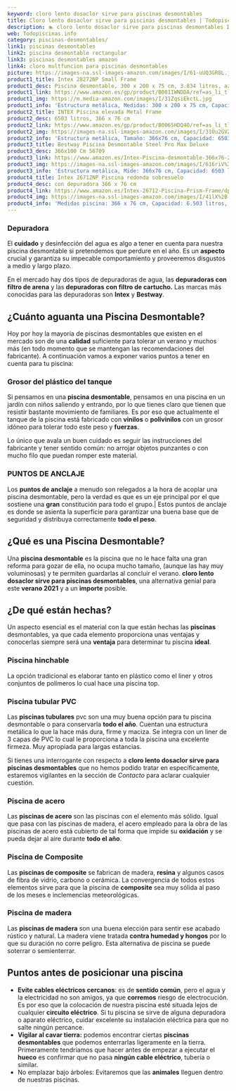 ```yaml
---
keyword: cloro lento dosaclor sirve para piscinas desmontables
title: Cloro lento dosaclor sirve para piscinas desmontables | Todopiscinas.info
description: 🏊 cloro lento dosaclor sirve para piscinas desmontables Ideales para este verano 2021. Aquí puedes comprar cloro lento dosaclor sirve para piscinas desmontables y comparar con otras similares. No dejes escapar cloro lento dosaclor sirve para piscinas desmontables a un precio realmente tentador.
web: Todopiscinas.info
category: piscinas-desmontables/
link1: piscinas desmontables
link2: piscina desmontable rectangular
link3: piscinas desmontables amazon
link4: cloro multfuncion para piscinas desmontables
picture: https://images-na.ssl-images-amazon.com/images/I/61-uUQ3GR8L.jpg
product1_title: Intex 28272NP Small Frame
product1_desc: Piscina desmontable, 300 x 200 x 75 cm, 3.834 litros, azul
product1_link: https://www.amazon.es/gp/product/B001IWNDDA/ref=as_li_tl?ie=UTF8&camp=3638&creative=24630&creativeASIN=B001IWNDDA&linkCode=as2&tag=todopiscinas0e-21&linkId=25b9d647487c889cb6ef56ed63f50ca1
product1_img: https://m.media-amazon.com/images/I/31ZqsiEkctL.jpg
product1_info: 'Estructura metálica, Medidas: 300 x 200 x 75 cm, Capacidad: 3.834 litros, Para 6 personas (+ 6 años), Fácil montaje, Forma rectangular'
product2_title: INTEX Piscina elevada Metal Frame
product2_desc: 6503 litros, 366 x 76 cm
product2_link: https://www.amazon.es/gp/product/B0065HDQ4O/ref=as_li_tl?ie=UTF8&camp=3638&creative=24630&creativeASIN=B0065HDQ4O&linkCode=as2&tag=todopiscinas0e-21&linkId=ed2430e3ba564d3527ee103df33ed7b3
product2_img: https://images-na.ssl-images-amazon.com/images/I/31Ou2GV2SAL.jpg
product2_info: 'Estructura metálica, Tamaño: 366x76 cm, Capacidad: 6503 litros, Forma circular, De 4 a 7 personas (+6 años)'
product3_title: Bestway Piscina Desmontable Steel Pro Max Deluxe
product3_desc: 366x100 Cm 56709
product3_link: https://www.amazon.es/Intex-Piscina-desmontable-366x76-28210NP/dp/B0065HDQ4O?__mk_es_ES=%C3%85M%C3%85%C5%BD%C3%95%C3%91&crid=25UQGV9HG2INI&dchild=1&keywords=piscinas+desmontables&qid=1615854176&sprefix=piscinas+dem%2Caps%2C201&sr=8-5&linkCode=ll1&tag=todopiscinas0e-21&linkId=34f200977c6cbaab1f3f4d9ac0e64755&language=es_ES&ref_=as_li_ss_tl
product3_img: https://images-na.ssl-images-amazon.com/images/I/616riV%2BiY3L.jpg
product3_info: 'Estructura metálica, Mide: 366x76 cm, Capacidad: 6503 litros, De 4 a 7 personas mayores de 6 años, Forma circular, Tecnología Super-Tough'
product4_title: Intex 26712NP Piscina redonda sobresuelo
product4_desc: con depuradora 366 x 76 cm
product4_link: https://www.amazon.es/Intex-26712-Piscina-Prism-Frame/dp/B07FB823GL?__mk_es_ES=%C3%85M%C3%85%C5%BD%C3%95%C3%91&dchild=1&keywords=piscinas+desmontables+con+depuradora&qid=1615936418&sr=8-5&linkCode=ll1&tag=todopiscinas0e-21&linkId=d98699de7830cd471766fa1daa36de34&language=es_ES&ref_=as_li_ss_tl
product4_img: https://images-na.ssl-images-amazon.com/images/I/41lX%2B-YpibL.jpg
product4_info: 'Medidas piscina: 366 x 76 cm, Capacidad: 6.503 litros, Incluye depuradora de cartucha A, Lona resistente triple capa'
---
```




### Depuradora

El **cuidado** y desinfección del agua es algo a tener en cuenta para nuestra piscina desmontable si pretendemos que perdure en el año. Es un **aspecto** crucial y garantiza su impecable comportamiento y proveeremos disgustos a medio y largo plazo.

En el mercado hay dos tipos de depuradoras de agua, las **depuradoras con filtro de arena** y  las **depuradoras** **con filtro de cartucho.** Las marcas más conocidas para las depuradoras son **Intex** y **Bestway**.


## ¿Cuánto aguanta una Piscina Desmontable?

Hoy por hoy la mayoría de piscinas desmontables que existen en el mercado son de una **calidad** suficiente para tolerar un verano y muchos más (en todo momento que se mantengan las recomendaciones del fabricante). A continuación vamos a exponer varios puntos a tener en cuenta para tu piscina:


### Grosor del plástico del tanque

Si pensamos en una **piscina desmontable**, pensamos en una piscina en un jardín con niños saliendo y entrando, por lo que tienes claro que tienen que resistir bastante movimiento de familiares. Es por eso que actualmente el tanque de la piscina está fabricado con **vinilos** o **polivinilos** con un grosor idóneo para tolerar todo este peso y **fuerzas**.

Lo único que avala un	 buen cuidado es seguir las instrucciones del fabricante y tener sentido común: no arrojar objetos punzantes o con mucho filo que puedan romper este material.


### PUNTOS DE ANCLAJE

Los **puntos de anclaje** a menudo son relegados a la hora de acoplar una piscina desmontable, pero la verdad es que es un eje principal por el que sostiene una **gran** constitución para todo el grupo.| Estos puntos de anclaje es donde se asienta la superficie para garantizar una buena base que de seguridad y distribuya correctamente **todo el peso**.

<stats-list :link1=link1 :link2=link2 :link3=link3 :link4=link4 :category=category></stats-list>
## ¿Qué es una Piscina Desmontable?

Una **piscina desmontable** es la piscina que no le hace falta una gran reforma para gozar de ella, no ocupa mucho tamaño, (aunque las hay muy voluminosas) y te permiten guardarlas al concluir el verano.  **cloro lento dosaclor sirve para piscinas desmontables**, una alternativa genial para este **verano 2021** y a un **importe** posible.


## ¿De qué  están hechas?

Un aspecto esencial es el material con la que están hechas las **piscinas** desmontables, ya que cada elemento proporciona unas ventajas y conocerlas siempre será una **ventaja** para determinar tu piscina **ideal**.


### Piscina hinchable

 La opción tradicional es elaborar tanto en plástico como el liner y otros conjuntos de polímeros lo cual hace una piscina top.


### Piscina tubular PVC

Las **piscinas tubulares** pvc son una muy buena opción para tu piscina desmontable o para conservarla **todo el año**. Cuentan una estructura metálica lo que la hace más dura, firme y maciza. Se integra con un liner de 3 capas de PVC lo cual le proporciona a toda la piscina una excelente firmeza. Muy apropiada para largas estancias.

Si tienes una interrogante con respecto a **cloro lento dosaclor sirve para piscinas desmontables** que no hemos podido tratar en específicamente, estaremos vigilantes en la sección de _Contacto_ para aclarar cualquier cuestión.


### Piscina de acero

Las **piscinas de acero** son las piscinas con el elemento más sólido. Igual que pasa con las piscinas de madera, el acero empleado para la obra de las piscinas de acero está cubierto de tal forma que impide su **oxidación** y se pueda dejar al aire durante **todo el año**.


### Piscina de Composite

Las **piscinas de composite** se fabrican de madera, **resina** y algunos casos de fibra de vidrio, carbono o cerámica. La convergencia de todos estos elementos sirve para que la piscina de **composite** sea muy sólida al paso de los meses e inclemencias meteorológicas.


### Piscina de madera

Las **piscinas de madera** son una buena elección para sentir ese acabado rústico y natural. La madera viene tratada **contra humedad y hongos** por lo que su duración no corre peligro. Esta alternativa de piscina se puede soterrar o semienterrar.

<external-banner></external-banner>



## Puntos antes de posicionar una piscina



*   **Evite cables eléctricos cercanos**: es de **sentido común**, pero el agua y la electricidad no son amigos, ya que **corremos** riesgo de electrocución. Es por eso que la colocación de nuestra piscina esté situada lejos de cualquier **circuito eléctrico**. Si tu piscina se sirve de alguna depuradora o aparato eléctrico, cuidar excelente su instalación eléctrica para que no salte ningún percance.
*   **Vigilar al cavar tierra:** podemos encontrar ciertas **piscinas desmontables** que podemos enterrarlas ligeramente en la tierra. Primeramente tendríamos que hacer antes de empezar a ejecutar el **hueco** es confirmar que no pasa **ningún cable eléctrico**, tubería o similar.
*   No emplazar bajo árboles: Evitaremos que las **animales** lleguen dentro de nuestras piscinas.

<brand-panel :title=product1_title :desc=product1_desc :img=product1_img :link=product1_link></brand-panel>